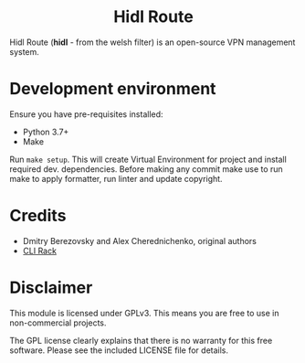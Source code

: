 <h1 align="center">Hidl Route</h1>

Hidl Route (**hidl** - from the welsh filter) is an open-source VPN management system.

# Development environment

Ensure you have pre-requisites installed:

* Python 3.7+
* Make

Run `make setup`. This will create Virtual Environment for project and install required dev. dependencies. Before making
any commit make use to run make to apply formatter, run linter and update copyright.

# Credits

* Dmitry Berezovsky and Alex Cherednichenko, original authors
* [CLI Rack](https://github.com/corvis/cli-rack)

# Disclaimer

This module is licensed under GPLv3. This means you are free to use in non-commercial projects.

The GPL license clearly explains that there is no warranty for this free software. Please see the included LICENSE file
for details.
